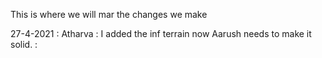 This is where we will mar the changes we make

27-4-2021 : Atharva : I added the inf terrain now Aarush needs to make it solid. :
